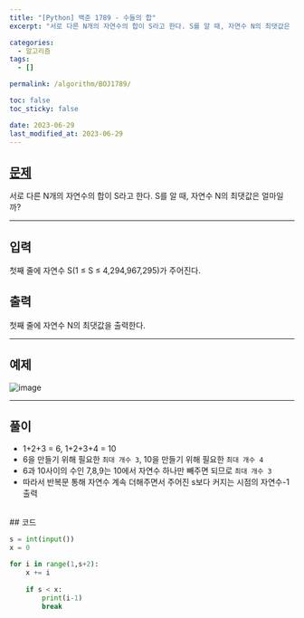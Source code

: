 ```yaml
---
title: "[Python] 백준 1789 - 수들의 합"
excerpt: "서로 다른 N개의 자연수의 합이 S라고 한다. S를 알 때, 자연수 N의 최댓값은 얼마일까?"

categories:
  - 알고리즘
tags:
  - []

permalink: /algorithm/BOJ1789/

toc: false
toc_sticky: false

date: 2023-06-29
last_modified_at: 2023-06-29
---
```


## [문제](https://www.acmicpc.net/problem/1789)

서로 다른 N개의 자연수의 합이 S라고 한다. S를 알 때, 자연수 N의 최댓값은 얼마일까?

***

## 입력
첫째 줄에 자연수 S(1 ≤ S ≤ 4,294,967,295)가 주어진다.

## 출력
첫째 줄에 자연수 N의 최댓값을 출력한다.

***

## 예제
![image](https://github.com/JS042/cs231n/assets/84077022/9e5cdb4d-d6a4-441d-a3b2-58c72ca97dba)

***

## 풀이
- 1+2+3 = 6, 1+2+3+4 = 10
- 6을 만들기 위해 필요한 `최대 개수 3`, 10을 만들기 위해 필요한 `최대 개수 4`
- 6과 10사이의 수인 7,8,9는 10에서 자연수 하나만 빼주면 되므로 `최대 개수 3`
- 따라서 반복문 통해 자연수 계속 더해주면서 주어진 s보다 커지는 시점의 자연수-1 출력

<br/>
## 코드

```python
s = int(input())
x = 0

for i in range(1,s+2):
    x += i
        
    if s < x:
        print(i-1)
        break
```
